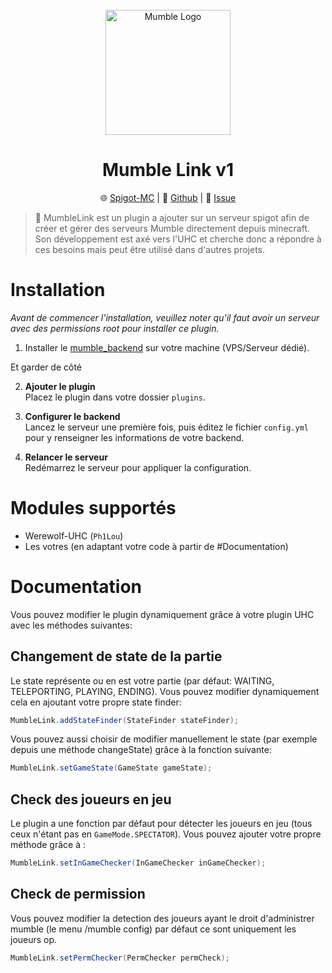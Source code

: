 <div align="center">
    <br/>
    <img src="https://upload.wikimedia.org/wikipedia/commons/thumb/8/8f/Icons_mumble.svg/1200px-Icons_mumble.svg.png" alt="Mumble Logo" width="200"/>
    <h1>Mumble Link v1</h1>
</div>

<p align="center">
	🌐 <a href="https://github.com/Artutu64/MumbleLink">Spigot-MC</a>
	 &#124;
	📓 <a href="https://github.com/Artutu64/MumbleLink">Github</a>
	 &#124;
	🔎 <a href="https://github.com/Artutu64/MumbleLink/issues">Issue</a>
</p>

>💬️ MumbleLink est un plugin a ajouter sur un serveur spigot afin de créer et gérer des serveurs Mumble directement depuis minecraft. Son développement est axé vers l'UHC et cherche donc a répondre à ces besoins mais peut être utilisé dans d'autres projets.

# Installation

*Avant de commencer l'installation, veuillez noter qu'il faut avoir un serveur avec des permissions root pour installer ce plugin.*

1. Installer le [mumble_backend](https://github.com/Artutu64/mumble_backend) sur votre machine (VPS/Serveur dédié).

Et garder de côté

2. **Ajouter le plugin**  
   Placez le plugin dans votre dossier `plugins`.

3. **Configurer le backend**  
   Lancez le serveur une première fois, puis éditez le fichier `config.yml` pour y renseigner les informations de votre backend.

4. **Relancer le serveur**  
   Redémarrez le serveur pour appliquer la configuration.


# Modules supportés

- Werewolf-UHC (``Ph1Lou``)
- Les votres (en adaptant votre code à partir de #Documentation)

# Documentation

Vous pouvez modifier le plugin dynamiquement grâce à votre plugin UHC avec les méthodes suivantes:

## Changement de state de la partie
Le state représente ou en est votre partie (par défaut: WAITING, TELEPORTING, PLAYING, ENDING). Vous pouvez modifier dynamiquement cela en ajoutant votre propre state finder:

```java
MumbleLink.addStateFinder(StateFinder stateFinder);
```

Vous pouvez aussi choisir de modifier manuellement le state (par exemple depuis une méthode changeState) grâce à la fonction suivante:
```java
MumbleLink.setGameState(GameState gameState);
```

## Check des joueurs en jeu
Le plugin a une fonction par défaut pour détecter les joueurs en jeu (tous ceux n'étant pas en ``GameMode.SPECTATOR``). Vous pouvez ajouter votre propre méthode grâce à :
```java
MumbleLink.setInGameChecker(InGameChecker inGameChecker);
```

## Check de permission
Vous pouvez modifier la detection des joueurs ayant le droit d'administrer mumble (le menu /mumble config) par défaut ce sont uniquement les joueurs op.

```java
MumbleLink.setPermChecker(PermChecker permCheck);
```
